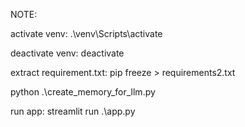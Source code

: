 NOTE: 

activate venv: 
.\venv\Scripts\activate 

deactivate venv:
deactivate

extract requirement.txt:
pip freeze > requirements2.txt


python .\create_memory_for_llm.py    

run app: 
streamlit run .\app.py 